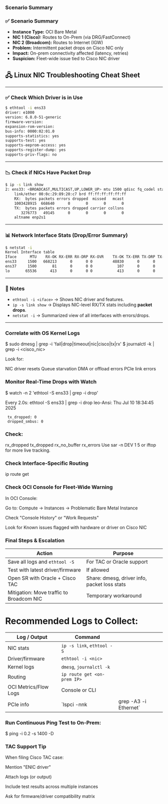 
### Scenario Summary

### ✅ Scenario Summary

- **Instance Type:** OCI Bare Metal  
- **NIC 1 (Cisco):** Routes to On-Prem (via DRG/FastConnect)  
- **NIC 2 (Broadcom):** Routes to Internet (IGW)  
- **Problem:** Intermittent packet drops on Cisco NIC only  
- **Impact:** On-prem connectivity affected (latency, retries)  
- **Suspicion:** Fleet-wide issue tied to Cisco NIC driver  

## 🖧 Linux NIC Troubleshooting Cheat Sheet

---

### ✅ Check Which Driver is in Use

```bash
$ ethtool -i ens33
driver: e1000
version: 6.8.0-51-generic
firmware-version: 
expansion-rom-version: 
bus-info: 0000:02:01.0
supports-statistics: yes
supports-test: yes
supports-eeprom-access: yes
supports-register-dump: yes
supports-priv-flags: no
```

---

### 📉 Check if NICs Have Packet Drop

```bash
$ ip -s link show
2: ens33: <BROADCAST,MULTICAST,UP,LOWER_UP> mtu 1500 qdisc fq_codel state UP mode DEFAULT group default qlen 1000
    link/ether 00:0c:29:89:20:c7 brd ff:ff:ff:ff:ff:ff
    RX:  bytes packets errors dropped  missed   mcast           
    1003428915  668640      0       0       0       0 
    TX:  bytes packets errors dropped carrier collsns           
       3276773   49145      0       0       0       0 
    altname enp2s1
```

---

### 📊 Network Interface Stats (Drop/Error Summary)

```bash
$ netstat -i 
Kernel Interface table
Iface      MTU    RX-OK RX-ERR RX-DRP RX-OVR    TX-OK TX-ERR TX-DRP TX-OVR Flg
ens33     1500   668213      0      0 0         48830      0      0      0 BMRU
ens37     1500       81      0      0 0           107      0      0      0 BMRU
lo       65536      413      0      0 0           413      0      0      0 LRU
```

---

### 🧠 Notes

- `ethtool -i <iface>` → Shows NIC driver and features.
- `ip -s link show` → Displays NIC-level RX/TX stats including **packet drops**.
- `netstat -i` → Summarized view of all interfaces with errors/drops.

---

### Correlate with OS Kernel Logs

$ sudo dmesg | grep -i 'fail\|drop\|timeout\|nic\|cisco\|tx\|rx'
$ journalctl -k | grep -i <cisco_nic>

Look for:

NIC driver resets
Queue starvation
DMA or offload errors
PCIe link errors

### Monitor Real-Time Drops with Watch
$ watch -n 2 'ethtool -S ens33 | grep -i drop' 

Every 2.0s: ethtool -S ens33 | grep -i drop              leo-Ansi: Thu Jul 10 18:34:45 2025

     tx_dropped: 0
     dropped_smbus: 0

### Check:

rx_dropped
tx_dropped
rx_no_buffer
rx_errors
Use sar -n DEV 1 5 or iftop for more live tracking.

### Check Interface-Specific Routing
ip route get <on-prem-ip>


### Check OCI Console for Fleet-Wide Warning

In OCI Console:

Go to: Compute → Instances → Problematic Bare Metal Instance

Check "Console History" or "Work Requests"

Look for Known issues flagged with hardware or driver on Cisco NIC

### Final Steps & Escalation

| Action                                   | Purpose                                      |
| ---------------------------------------- | -------------------------------------------- |
| Save all logs and `ethtool -S`           | For TAC or Oracle support                    |
| Test with latest driver/firmware         | If allowed                                   |
| Open SR with Oracle + Cisco TAC          | Share: dmesg, driver info, packet loss stats |
| Mitigation: Move traffic to Broadcom NIC | Temporary workaround                         |

# Recommended Logs to Collect:

| Log / Output          | Command                     |                        |
| --------------------- | --------------------------- | ---------------------- |
| NIC stats             | `ip -s link`, `ethtool -S`  |                        |
| Driver/firmware       | `ethtool -i <nic>`          |                        |
| Kernel logs           | `dmesg`, `journalctl -k`    |                        |
| Routing               | `ip route get <on-prem IP>` |                        |
| OCI Metrics/Flow Logs | Console or CLI              |                        |
| PCIe info             | \`lspci -nnk                | grep -A3 -i Ethernet\` |


### Run Continuous Ping Test to On-Prem:
$ ping <on-prem-IP> -i 0.2 -s 1400 -D

### TAC Support Tip
When filing Cisco TAC case:

Mention "ENIC driver"

Attach logs (or output)

Include test results across multiple instances

Ask for firmware/driver compatibility matrix

